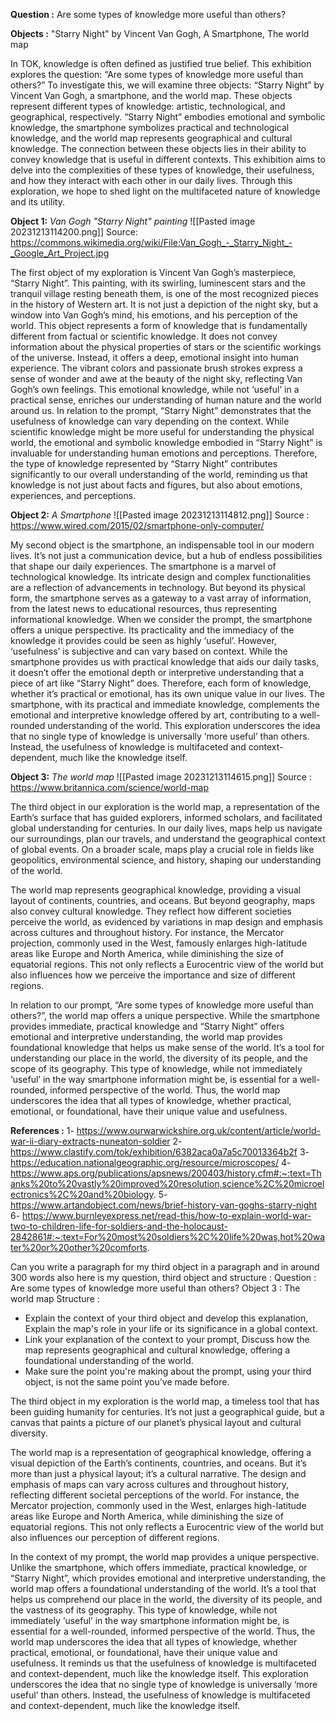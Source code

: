 
**Question :** Are some types of knowledge more useful than others?

**Objects :**   "Starry Night"  by Vincent Van Gogh, A Smartphone, The world map



In TOK, knowledge is often defined as justified true belief. This exhibition explores the question: “Are some types of knowledge more useful than others?” To investigate this, we will examine three objects: “Starry Night” by Vincent Van Gogh, a smartphone, and the world map. These objects represent different types of knowledge: artistic, technological, and geographical, respectively. “Starry Night” embodies emotional and symbolic knowledge, the smartphone symbolizes practical and technological knowledge, and the world map represents geographical and cultural knowledge. The connection between these objects lies in their ability to convey knowledge that is useful in different contexts. This exhibition aims to delve into the complexities of these types of knowledge, their usefulness, and how they interact with each other in our daily lives. Through this exploration, we hope to shed light on the multifaceted nature of knowledge and its utility.


**Object 1:** *Van Gogh "Starry Night" painting*
![[Pasted image 20231213114200.png]]
Source:  https://commons.wikimedia.org/wiki/File:Van_Gogh_-_Starry_Night_-_Google_Art_Project.jpg

The first object of my exploration is Vincent Van Gogh’s masterpiece, “Starry Night”. This painting, with its swirling, luminescent stars and the tranquil village resting beneath them, is one of the most recognized pieces in the history of Western art. It is not just a depiction of the night sky, but a window into Van Gogh’s mind, his emotions, and his perception of the world.
This object represents a form of knowledge that is fundamentally different from factual or scientific knowledge. It does not convey information about the physical properties of stars or the scientific workings of the universe. Instead, it offers a deep, emotional insight into human experience. The vibrant colors and passionate brush strokes express a sense of wonder and awe at the beauty of the night sky, reflecting Van Gogh’s own feelings. This emotional knowledge, while not ‘useful’ in a practical sense, enriches our understanding of human nature and the world around us.
In relation to the prompt, “Starry Night” demonstrates that the usefulness of knowledge can vary depending on the context. While scientific knowledge might be more useful for understanding the physical world, the emotional and symbolic knowledge embodied in “Starry Night” is invaluable for understanding human emotions and perceptions. Therefore, the type of knowledge represented by “Starry Night” contributes significantly to our overall understanding of the world, reminding us that knowledge is not just about facts and figures, but also about emotions, experiences, and perceptions.


**Object 2:** *A Smartphone*
![[Pasted image 20231213114812.png]]
Source : https://www.wired.com/2015/02/smartphone-only-computer/

My second object is the smartphone, an indispensable tool in our modern lives. It’s not just a communication device, but a hub of endless possibilities that shape our daily experiences. The smartphone is a marvel of technological knowledge. Its intricate design and complex functionalities are a reflection of advancements in technology. But beyond its physical form, the smartphone serves as a gateway to a vast array of information, from the latest news to educational resources, thus representing informational knowledge. When we consider the prompt, the smartphone offers a unique perspective. Its practicality and the immediacy of the knowledge it provides could be seen as highly ‘useful’. However, ‘usefulness’ is subjective and can vary based on context. While the smartphone provides us with practical knowledge that aids our daily tasks, it doesn’t offer the emotional depth or interpretive understanding that a piece of art like “Starry Night” does. Therefore, each form of knowledge, whether it’s practical or emotional, has its own unique value in our lives. The smartphone, with its practical and immediate knowledge, complements the emotional and interpretive knowledge offered by art, contributing to a well-rounded understanding of the world. This exploration underscores the idea that no single type of knowledge is universally ‘more useful’ than others. Instead, the usefulness of knowledge is multifaceted and context-dependent, much like the knowledge itself.

**Object 3:** *The world map*
![[Pasted image 20231213114615.png]]
Source : https://www.britannica.com/science/world-map

The third object in our exploration is the world map, a representation of the Earth’s surface that has guided explorers, informed scholars, and facilitated global understanding for centuries. In our daily lives, maps help us navigate our surroundings, plan our travels, and understand the geographical context of global events. On a broader scale, maps play a crucial role in fields like geopolitics, environmental science, and history, shaping our understanding of the world.

The world map represents geographical knowledge, providing a visual layout of continents, countries, and oceans. But beyond geography, maps also convey cultural knowledge. They reflect how different societies perceive the world, as evidenced by variations in map design and emphasis across cultures and throughout history. For instance, the Mercator projection, commonly used in the West, famously enlarges high-latitude areas like Europe and North America, while diminishing the size of equatorial regions. This not only reflects a Eurocentric view of the world but also influences how we perceive the importance and size of different regions.

In relation to our prompt, “Are some types of knowledge more useful than others?”, the world map offers a unique perspective. While the smartphone provides immediate, practical knowledge and “Starry Night” offers emotional and interpretive understanding, the world map provides foundational knowledge that helps us make sense of the world. It’s a tool for understanding our place in the world, the diversity of its people, and the scope of its geography. This type of knowledge, while not immediately ‘useful’ in the way smartphone information might be, is essential for a well-rounded, informed perspective of the world. Thus, the world map underscores the idea that all types of knowledge, whether practical, emotional, or foundational, have their unique value and usefulness.



**References :**
1- https://www.ourwarwickshire.org.uk/content/article/world-war-ii-diary-extracts-nuneaton-soldier
2- https://www.clastify.com/tok/exhibition/6382aca0a7a5c70013364b2f
3- https://education.nationalgeographic.org/resource/microscopes/
4- https://www.aps.org/publications/apsnews/200403/history.cfm#:~:text=Thanks%20to%20vastly%20improved%20resolution,science%2C%20microelectronics%2C%20and%20biology.
5- https://www.artandobject.com/news/brief-history-van-goghs-starry-night
6- https://www.burnleyexpress.net/read-this/how-to-explain-world-war-two-to-children-life-for-soldiers-and-the-holocaust-2842861#:~:text=For%20most%20soldiers%2C%20life%20was,hot%20water%20or%20other%20comforts.

  
  
Can you write a paragraph for my third object in a paragraph and in around 300 words also here is my question, third object and structure :
Question : Are some types of knowledge more useful than others?
Object 3 : The world map
Structure : 
- Explain the context of your third object and develop this explanation, Explain the map's role in your life or its significance in a global context.
- Link your explanation of the context to your prompt, Discuss how the map represents geographical and cultural knowledge, offering a foundational understanding of the world.
- Make sure the point you're making about the prompt, using your third object, is not the same point you’ve made before.











The third object in my exploration is the world map, a timeless tool that has been guiding humanity for centuries. It’s not just a geographical guide, but a canvas that paints a picture of our planet’s physical layout and cultural diversity.

The world map is a representation of geographical knowledge, offering a visual depiction of the Earth’s continents, countries, and oceans. But it’s more than just a physical layout; it’s a cultural narrative. The design and emphasis of maps can vary across cultures and throughout history, reflecting different societal perceptions of the world. For instance, the Mercator projection, commonly used in the West, enlarges high-latitude areas like Europe and North America, while diminishing the size of equatorial regions. This not only reflects a Eurocentric view of the world but also influences our perception of different regions.

In the context of my prompt, the world map provides a unique perspective. Unlike the smartphone, which offers immediate, practical knowledge, or “Starry Night”, which provides emotional and interpretive understanding, the world map offers a foundational understanding of the world. It’s a tool that helps us comprehend our place in the world, the diversity of its people, and the vastness of its geography. This type of knowledge, while not immediately ‘useful’ in the way smartphone information might be, is essential for a well-rounded, informed perspective of the world. Thus, the world map underscores the idea that all types of knowledge, whether practical, emotional, or foundational, have their unique value and usefulness. It reminds us that the usefulness of knowledge is multifaceted and context-dependent, much like the knowledge itself. This exploration underscores the idea that no single type of knowledge is universally ‘more useful’ than others. Instead, the usefulness of knowledge is multifaceted and context-dependent, much like the knowledge itself.